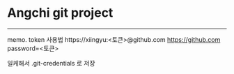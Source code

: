 # Angchi git project


---
memo.
token 사용법
https://xiingyu:<토큰>@github.com
https://github.com password=<토큰>

일케해서 .git-credentials 로 저장

